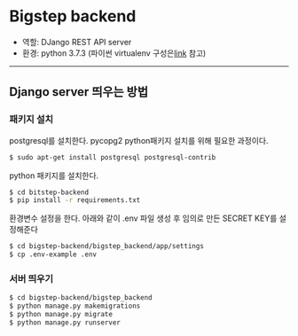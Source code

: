 # Bigstep backend

* 역할: DJango REST API server
* 환경: python 3.7.3 (파이썬 virtualenv 구성은[link](https://beomi.github.io/2016/12/28/HowToSetup-Virtualenv-VirtualenvWrapper/) 참고)
---

## Django server 띄우는 방법

### 패키지 설치

postgresql를 설치한다. pycopg2 python패키지 설치를 위해 필요한 과정이다.
```bash
$ sudo apt-get install postgresql postgresql-contrib
```
python 패키지를 설치한다.
```bash
$ cd bitstep-backend
$ pip install -r requirements.txt
```
환경변수 설정을 한다. 아래와 같이 .env 파일 생성 후 임의로 만든 SECRET KEY를 설정해준다
```bash
$ cd bigstep-backend/bigstep_backend/app/settings
$ cp .env-example .env
```

### 서버 띄우기
```bash
$ cd bigstep-backend/bigstep_backend
$ python manage.py makemigrations
$ python manage.py migrate
$ python manage.py runserver
```
